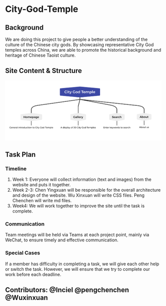# City-God-Temple
## Background
We are doing this project to give people a better understanding of the culture of the Chinese city gods. By showcasing representative City God temples across China, we are able to promote the historical background and heritage of Chinese Taoist culture.
## Site Content & Structure 
![structure map](https://github.com/Inciel/City-God-Temple/blob/main/images/Map.jpg)
## Task Plan
### Timeline
1. Week 1: Everyone will collect information (text and images) from the website and puts it together.
2. Week 2-3: Chen Yingxuan will be responsible for the overall architecture and design of the website.
           Wu Xinxuan will write CSS files.
           Peng Chenchen will write md files.
3. Week4: We will work together to improve the site until the task is complete.
### Communication
Team meetings will be held via Teams at each project point, mainly via WeChat, to ensure timely and effective communication.
### Special Cases
If a member has difficulty in completing a task, we will give each other help or switch the task. However, we will ensure that we try to complete our work before each deadline.

## Contributors: @Inciel @pengchenchen @Wuxinxuan

